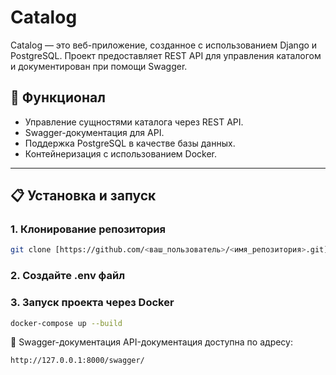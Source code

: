 # Catalog

Catalog — это веб-приложение, созданное с использованием Django и PostgreSQL. Проект предоставляет REST API для управления каталогом и документирован при помощи Swagger.

## 🚀 Функционал

- Управление сущностями каталога через REST API.
- Swagger-документация для API.
- Поддержка PostgreSQL в качестве базы данных.
- Контейнеризация с использованием Docker.

---

## 📋 Установка и запуск

### **1. Клонирование репозитория**

```bash
git clone [https://github.com/<ваш_пользователь>/<имя_репозитория>.git](https://github.com/radiant2958/Catolog.git)
```

### **2. Создайте .env файл**

### **3.  Запуск проекта через Docker**
```bash
docker-compose up --build
```


📜 Swagger-документация
API-документация доступна по адресу:
```bash
http://127.0.0.1:8000/swagger/
```

